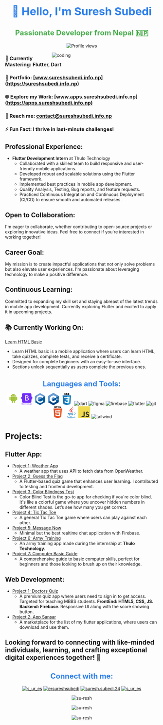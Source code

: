 <h1 align="center" style="font-size: 36px; color: #2f80ed;">👋 Hello, I'm Suresh Subedi</h1>

<h2 align="center" style="font-size: 24px; color: #4CAF50;">Passionate Developer from Nepal 🇳🇵</h2>

<p align="center">
  <img src="https://komarev.com/ghpvc/?username=su-resh&label=Profile%20views&color=0e75b6&style=flat" alt="Profile views" />
</p>

<img align="right" alt="coding" width="350" src="https://i.pinimg.com/originals/45/67/a8/4567a837b545d22b9dcde81ccd98b70e.gif">

### 🌱 Currently Mastering: **Flutter, Dart**
### 💼 Portfolio: [www.sureshsubedi.info.np](https://sureshsubedi.info.np)
### 🌐 Explore my Work: [www.apps.sureshsubedi.info.np](https://apps.sureshsubedi.info.np)
### 📧 Reach me: [contact@sureshsubedi.info.np](mailto:contact@sureshsubedi.info.np)
### ⚡ Fun Fact: I thrive in last-minute challenges!

## Professional Experience:
- **Flutter Development Intern** at Thulo Technology
  - Collaborated with a skilled team to build responsive and user-friendly mobile applications.
  - Developed robust and scalable solutions using the Flutter framework.
  - Implemented best practices in mobile app development.
  - Quality Analysis, Testing, Bug reports, and feature requests.
  - Practiced Continuous Integration and Continuous Deployment (CI/CD) to ensure smooth and automated releases.

## Open to Collaboration:
I'm eager to collaborate, whether contributing to open-source projects or exploring innovative ideas. Feel free to connect if you're interested in working together!

## Career Goal:
My mission is to create impactful applications that not only solve problems but also elevate user experiences. I'm passionate about leveraging technology to make a positive difference.

## Continuous Learning:
Committed to expanding my skill set and staying abreast of the latest trends in mobile app development. Currently exploring Flutter and excited to apply it in upcoming projects.

## 📚 Currently Working On:
[Learn HTML Basic](https://github.com/su-resh/learn_html_basic)
- Learn HTML basic is a mobile application where users can learn HTML, take quizzes, complete tests, and receive a certificate.
- Designed for complete beginners with an easy-to-use interface.
- Sections unlock sequentially as users complete the previous ones.

<h1 align="center" style="font-size: 24px; color: #2f80ed;">Languages and Tools:</h1>
<p align="center">
  <img src="https://raw.githubusercontent.com/devicons/devicon/master/icons/android/android-original-wordmark.svg" alt="android" width="40" height="40"/>
  <img src="https://raw.githubusercontent.com/devicons/devicon/master/icons/bootstrap/bootstrap-plain-wordmark.svg" alt="bootstrap" width="40" height="40"/>
  <img src="https://raw.githubusercontent.com/devicons/devicon/master/icons/c/c-original.svg" alt="c" width="40" height="40"/>
  <img src="https://raw.githubusercontent.com/devicons/devicon/master/icons/cplusplus/cplusplus-original.svg" alt="cplusplus" width="40" height="40"/>
  <img src="https://raw.githubusercontent.com/devicons/devicon/master/icons/css3/css3-original-wordmark.svg" alt="css3" width="40" height="40"/>
  <img src="https://www.vectorlogo.zone/logos/dartlang/dartlang-icon.svg" alt="dart" width="40" height="40"/>
  <img src="https://www.vectorlogo.zone/logos/figma/figma-icon.svg" alt="figma" width="40" height="40"/>
  <img src="https://www.vectorlogo.zone/logos/firebase/firebase-icon.svg" alt="firebase" width="40" height="40"/>
  <img src="https://www.vectorlogo.zone/logos/flutterio/flutterio-icon.svg" alt="flutter" width="40" height="40"/>
  <img src="https://www.vectorlogo.zone/logos/git-scm/git-scm-icon.svg" alt="git" width="40" height="40"/>
  <img src="https://raw.githubusercontent.com/devicons/devicon/master/icons/html5/html5-original-wordmark.svg" alt="html5" width="40" height="40"/>
  <img src="https://raw.githubusercontent.com/devicons/devicon/master/icons/java/java-original.svg" alt="java" width="40" height="40"/>
  <img src="https://raw.githubusercontent.com/devicons/devicon/master/icons/javascript/javascript-original.svg" alt="javascript" width="40" height="40"/>
  <img src="https://www.vectorlogo.zone/logos/tailwindcss/tailwindcss-icon.svg" alt="tailwind" width="40" height="40"/>
</p>

# Projects:
## Flutter App:

- [Project 1: Weather App](https://github.com/su-resh/Know-weather)
  - A weather app that uses API to fetch data from OpenWeather.
- [Project 2: Guess the Flag](https://play.google.com/store/apps/details?id=com.thulotechnology.guesstheworldflag)
  - A Flutter-based quiz game that enhances user learning. I contributed to testing and frontend development.
- [Project 3: Color Blindness Test](https://play.google.com/store/apps/details?id=com.thulotechnology.colorblind&hl=en&gl=US)
  - Color Blind Test is the go-to app for checking if you're color blind. It's like a colorful game where you uncover hidden numbers in different shades. Let’s see how many you get correct.
- [Project 4: Tic Tac Toe](https://github.com/su-resh/tic-tac-toe)
  - A general Tic Tac Toe game where users can play against each other.
- [Project 5: Message Now](https://github.com/su-resh/msg_app)
  - Minimal but the best realtime chat application with Firebase.
- [Project 6: Army Training](https://github.com/su-resh/army_training)
  - An army training app made during the internship at **Thulo Technology**.
- [Project 7: Computer Basic Guide](https://play.google.com/store/apps/details?id=computerbasicguide.com)
  - A comprehensive guide to basic computer skills, perfect for beginners and those looking to brush up on their knowledge.

## Web Development:
- [Project 1: Doctors Quiz](https://su-resh.github.io/pakistan-quiz/)
  - A premium quiz app where users need to sign in to get access. Targeted for teaching MBBS students. **FrontEnd: HTML5, CSS, JS. Backend: Firebase**. Responsive UI along with the score showing button.
- [Project 2: App Sansar](https://apps.sureshsubedi.info.np)
  - A marketplace for the list of my flutter applications, where users can download and use them.

## Looking forward to connecting with like-minded individuals, learning, and crafting exceptional digital experiences together! 🚀

<h1 align="center" style="font-size: 24px; color: #2f80ed;">Connect with me:</h1>
<p align="center">
  <a href="https://twitter.com/s_ur_es" target="_blank"><img align="center" src="https://raw.githubusercontent.com/rahuldkjain/github-profile-readme-generator/master/src/images/icons/Social/twitter.svg" alt="s_ur_es" height="30" width="40" /></a>
  <a href="https://linkedin.com/in/ersureshsubedi" target="_blank"><img align="center" src="https://raw.githubusercontent.com/rahuldkjain/github-profile-readme-generator/master/src/images/icons/Social/linked-in-alt.svg" alt="ersureshsubedi" height="30" width="40" /></a>
  <a href="https://fb.com/suresh.subedi.24" target="_blank"><img align="center" src="https://raw.githubusercontent.com/rahuldkjain/github-profile-readme-generator/master/src/images/icons/Social/facebook.svg" alt="suresh.subedi.24" height="30" width="40" /></a>
  <a href="https://instagram.com/s_ur_es" target="_blank"><img align="center" src="https://raw.githubusercontent.com/rahuldkjain/github-profile-readme-generator/master/src/images/icons/Social/instagram.svg" alt="s_ur_es" height="30" width="40" /></a>
</p>

<div align="center">
    <p><img src="https://github-readme-stats.vercel.app/api/top-langs?username=su-resh&show_icons=true&locale=en&layout=compact" alt="su-resh" /></p>
    <p><img align="center" src="https://github-readme-streak-stats.herokuapp.com/?user=su-resh&" alt="su-resh" /></p>
    <p><img align="center" src="https://github-readme-stats.vercel.app/api?username=su-resh&show_icons=true&locale=en" alt="su-resh" /></p>
</div>

